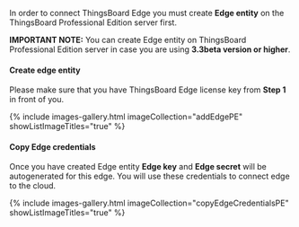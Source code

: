 In order to connect ThingsBoard Edge you must create <strong>Edge entity</strong> on the ThingsBoard Professional Edition server first.

**IMPORTANT NOTE:** You can create Edge entity on ThingsBoard Professional Edition server in case you are using **3.3beta version or higher**.

#### Create edge entity

Please make sure that you have ThingsBoard Edge license key from **Step 1** in front of you. 

{% include images-gallery.html imageCollection="addEdgePE" showListImageTitles="true" %}

#### Copy Edge credentials

Once you have created Edge entity **Edge key** and **Edge secret** will be autogenerated for this edge. You will use these credentials to connect edge to the cloud. 

{% include images-gallery.html imageCollection="copyEdgeCredentialsPE" showListImageTitles="true" %}
